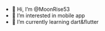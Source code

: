 - 👋 Hi, I’m @MoonRise53
- 👀 I’m interested in mobile app 
- 🌱 I’m currently learning  dart&flutter
<!-- 💞️ I’m looking to collaborate on ...
- 📫 How to reach me ...
--->
<!---
MoonRise53/MoonRise53 is a ✨ special ✨ repository because its `README.md` (this file) appears on your GitHub profile.
You can click the Preview link to take a look at your changes.
--->
